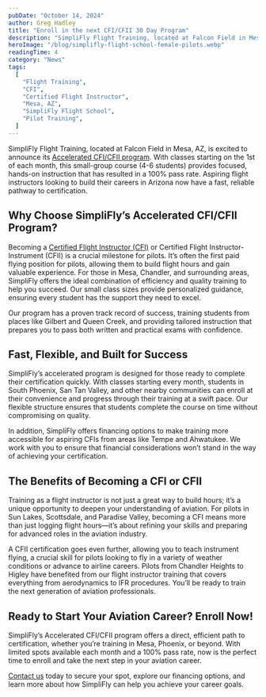```yaml
---
pubDate: "October 14, 2024"
author: Greg Hadley
title: "Enroll in the next CFI/CFII 30 Day Program"
description: "SimpliFly Flight Training, located at Falcon Field in Mesa, AZ, is excited to announce its Accelerated CFI/CFII program. With classes starting on the 1st of each month, this small-group course (4-6 students) provides focused, hands-on instruction that has resulted in a 100% pass rate. Aspiring flight instructors looking to build their careers in Arizona now have a fast, reliable pathway to certification."
heroImage: "/blog/simplifly-flight-school-female-pilots.webp"
readingTime: 4
category: "News"
tags:
  [
    "Flight Training",
    "CFI",
    "Certified Flight Instructor",
    "Mesa, AZ",
    "SimpliFly Flight School",
    "Pilot Training",
  ]
---
```


SimpliFly Flight Training, located at Falcon Field in Mesa, AZ, is excited to announce its [Accelerated CFI/CFII program](/accelerated-30-day-cfi-program). With classes starting on the 1st of each month, this small-group course (4-6 students) provides focused, hands-on instruction that has resulted in a 100% pass rate. Aspiring flight instructors looking to build their careers in Arizona now have a fast, reliable pathway to certification.

## Why Choose SimpliFly’s Accelerated CFI/CFII Program?

Becoming a [Certified Flight Instructor (CFI)](/instruct-at-simplifly) or Certified Flight Instructor-Instrument (CFII) is a crucial milestone for pilots. It’s often the first paid flying position for pilots, allowing them to build flight hours and gain valuable experience. For those in Mesa, Chandler, and surrounding areas, SimpliFly offers the ideal combination of efficiency and quality training to help you succeed. Our small class sizes provide personalized guidance, ensuring every student has the support they need to excel.

Our program has a proven track record of success, training students from places like Gilbert and Queen Creek, and providing tailored instruction that prepares you to pass both written and practical exams with confidence.

## Fast, Flexible, and Built for Success

SimpliFly’s accelerated program is designed for those ready to complete their certification quickly. With classes starting every month, students in South Phoenix, San Tan Valley, and other nearby communities can enroll at their convenience and progress through their training at a swift pace. Our flexible structure ensures that students complete the course on time without compromising on quality.

In addition, SimpliFly offers financing options to make training more accessible for aspiring CFIs from areas like Tempe and Ahwatukee. We work with you to ensure that financial considerations won’t stand in the way of achieving your certification.

## The Benefits of Becoming a CFI or CFII

Training as a flight instructor is not just a great way to build hours; it’s a unique opportunity to deepen your understanding of aviation. For pilots in Sun Lakes, Scottsdale, and Paradise Valley, becoming a CFI means more than just logging flight hours—it’s about refining your skills and preparing for advanced roles in the aviation industry.

A CFII certification goes even further, allowing you to teach instrument flying, a crucial skill for pilots looking to fly in a variety of weather conditions or advance to airline careers. Pilots from Chandler Heights to Higley have benefited from our flight instructor training that covers everything from aerodynamics to IFR procedures. You’ll be ready to train the next generation of aviation professionals.

## Ready to Start Your Aviation Career? Enroll Now!

SimpliFly’s Accelerated CFI/CFII program offers a direct, efficient path to certification, whether you’re training in Mesa, Phoenix, or beyond. With limited spots available each month and a 100% pass rate, now is the perfect time to enroll and take the next step in your aviation career.

[Contact us](/contact) today to secure your spot, explore our financing options, and learn more about how SimpliFly can help you achieve your career goals.
